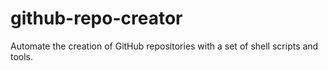 # github-repo-creator
Automate the creation of GitHub repositories with a set of shell scripts and tools.


